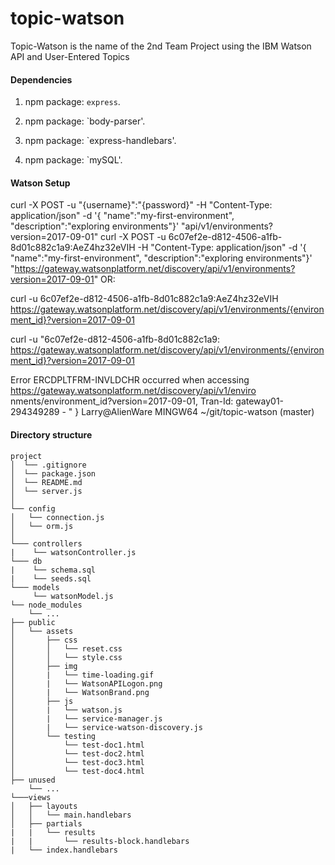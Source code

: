 # topic-watson
Topic-Watson is the name of the 2nd Team Project using the IBM Watson API and User-Entered Topics

#### Dependencies

1. npm package: `express`.

2. npm package: `body-parser'.

3. npm package: `express-handlebars'.

4. npm package: `mySQL'.

#### Watson Setup
curl -X POST -u "{username}":"{password}" -H "Content-Type: application/json" -d '{ "name":"my-first-environment", "description":"exploring environments"}' "api/v1/environments?version=2017-09-01"
curl -X POST -u 6c07ef2e-d812-4506-a1fb-8d01c882c1a9:AeZ4hz32eVIH -H "Content-Type: application/json" -d '{ "name":"my-first-environment", "description":"exploring environments"}' "https://gateway.watsonplatform.net/discovery/api/v1/environments?version=2017-09-01"
OR:

curl -u 6c07ef2e-d812-4506-a1fb-8d01c882c1a9:AeZ4hz32eVIH https://gateway.watsonplatform.net/discovery/api/v1/environments/{environment_id}?version=2017-09-01

curl -u "6c07ef2e-d812-4506-a1fb-8d01c882c1a9: https://gateway.watsonplatform.net/discovery/api/v1/environments/{environment_id}?version=2017-09-01

Error ERCDPLTFRM-INVLDCHR occurred when accessing https://gateway.watsonplatform.net/discovery/api/v1/enviro
nments/environment_id?version=2017-09-01, Tran-Id: gateway01-294349289 - " }
Larry@AlienWare MINGW64 ~/git/topic-watson (master)

#### Directory structure

```
project
│  └── .gitignore
│  └── package.json
│  └── README.md
│  └── server.js
│
└── config
│   └── connection.js
│   └── orm.js
│
└─── controllers
|    └── watsonController.js
└─── db
|    └── schema.sql
|    └── seeds.sql
└─── models
     └── watsonModel.js
└── node_modules
    └── ...
├── public
│   └── assets
│       ├── css
│       │   └── reset.css
│       │   └── style.css
│       ├── img
│       |   └── time-loading.gif
│       |   └── WatsonAPILogon.png
│       |   └── WatsonBrand.png
│       ├── js
│       |   └── watson.js
│       |   └── service-manager.js
│       |   └── service-watson-discovery.js
│       └── testing
│           └── test-doc1.html
│           └── test-doc2.html
│           └── test-doc3.html
│           └── test-doc4.html
├── unused
    └── ...
└───views
│   ├── layouts
│   │   └── main.handlebars
│   ├── partials
|   |   └── results
|   |       └── results-block.handlebars
|   └── index.handlebars
